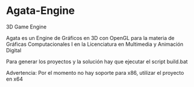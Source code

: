 # Agata-Engine
3D Game Engine

Agata es un Engine de Gráficos en 3D con OpenGL para la materia de Gráficas Computacionales I en la Licenciatura en Multimedia y Animación Digital

Para generar los proyectos y la solución hay que ejecutar el script build.bat

Advertencia: Por el momento no hay soporte para x86, utilizar el proyecto en x64